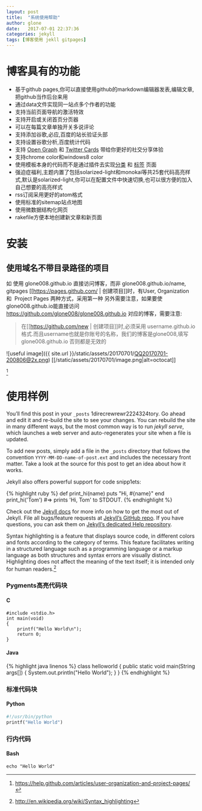 ```yaml
---
layout: post
title:  "系统使用帮助"
author: glone
date:   2017-07-01 22:37:36
categories: jekyll
tags: [博客使用 jekll gitpages]
---
```


# 博客具有的功能
* 基于github pages,你可以直接使用github的markdown编辑器发表,编辑文章,把github当作后台来用
* 通过data文件实现同一站点多个作者的功能
* 支持当前页面导航的激活特效
* 支持开启或关闭首页分页器
* 可以在每篇文章单独开关多说评论
* 支持添加谷歌,必应,百度的站长验证头部
* 支持设置谷歌分析,百度统计代码
* 支持 [Open Graph](https://developers.facebook.com/docs/opengraph/) 和 [Twitter Cards](https://dev.twitter.com/docs/cards) 带给你更好的社交分享体验
* 支持chrome color和windows8 color
* 使用模板本身的代码而不是通过插件去实现[分类](http://blog.ibrother.me/jekyll-theme-ey/categories/) 和 [标签](http://blog.ibrother.me/jekyll-theme-ey/tags/) 页面
* 强迫症福利,主题内置了包括solarized-light和monokai等共25套代码高亮样式,默认是solarized-light,你可以在配置文件中快速切换,也可以很方便的加入自己想要的高亮样式
* rss订阅采用更好的atom格式
* 使用标准的sitemap站点地图
* 使用微数据结构化网页
* rakefile方便本地创建新文章和新页面

# 安装
## 使用域名不带目录路径的项目
如 使用 glone008.github.io 直接访问博客，而非 glone008.github.io/name, gitpages [[https://pages.github.com/ | 创建项目]]时，有User, Organization 和  Project Pages 两种方式，采用第一种 另外需要注意，如果要使glone008.github.io能直接访问 https://github.com/glone008/glone008.github.io 对应的博客，需要注意:

> 在[[https://github.com/new | 创建项目]]时,必须采用 username.github.io 格式.而且username也就是你账号的名称，我们的博客是glone008,填写glone008.github.io 否则都是无效的

![useful image]({{ site.url }}/static/assets/20170701/QQ20170701-200806@2x.png)
[[/static/assets/20170701/image.png|alt=octocat]]

[^1.官方参考]

# 使用样例

You’ll find this post in your ```_posts``` 1direcrewrewr2224324tory. Go ahead and edit it and re-build the site to see your changes. You can rebuild the site in many different ways, but the most common way is to run *jekyll serve*, which launches a web server and auto-regenerates your site when a file is updated.
<!--more-->

To add new posts, simply add a file in the ```_posts``` directory that follows the convention `YYYY-MM-DD-name-of-post.ext` and includes the necessary front matter. Take a look at the source for this post to get an idea about how it works.

Jekyll also offers powerful support for code snipp1ets:

{% highlight ruby %}
def print_hi(name)
  puts "Hi, #{name}"
end
print_hi('Tom')
#=> prints 'Hi, Tom' to STDOUT.
{% endhighlight %}

Check out the [Jekyll docs][jekyll] for more info on how to get the most out of Jekyll. File all bugs/feature requests at [Jekyll’s GitHub repo][jekyll-gh]. If you have questions, you can ask them on [Jekyll’s dedicated Help repository][jekyll-help].

[jekyll]:      http://jekyllrb.com
[jekyll-gh]:   https://github.com/jekyll/jekyll
[jekyll-help]: https://github.com/jekyll/jekyll-help


Syntax highlighting is a feature that displays source code, in different colors and fonts according to the category of terms. This feature facilitates writing in a structured language such as a programming language or a markup language as both structures and syntax errors are visually distinct. Highlighting does not affect the meaning of the text itself; it is intended only for human readers.[^1]
<!--more-->

[^1]: <http://en.wikipedia.org/wiki/Syntax_highlighting>

### Pygments高亮代码块

#### C

```
#include <stdio.h>
int main(void)
{
    printf("Hello World\n");
    return 0;
}
```

#### Java

{% highlight java linenos %}
class helloworld
{
    public static void main(String args[])
    {
        System.out.println("Hello World");
    }
}
{% endhighlight %}

### 标准代码块

#### Python

~~~ python
#!/usr/bin/python
printf("Hello World")
~~~

### 行内代码

#### Bash

`echo "Hello World"`


[^1.官方参考]:https://help.github.com/articles/user-organization-and-project-pages/

